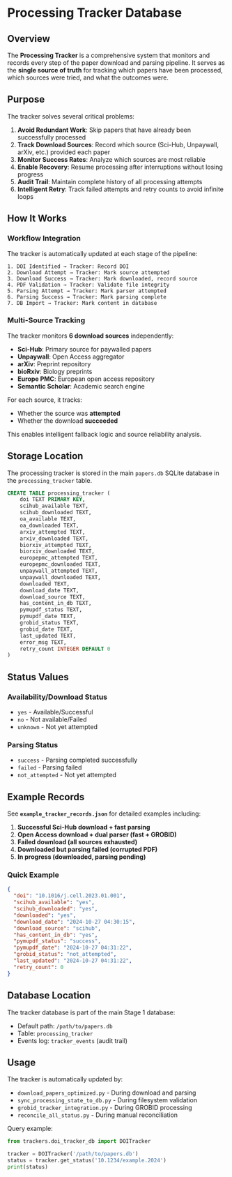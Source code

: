 # Processing Tracker Database

## Overview

The **Processing Tracker** is a comprehensive system that monitors and records every step of the paper download and parsing pipeline. It serves as the **single source of truth** for tracking which papers have been processed, which sources were tried, and what the outcomes were.

## Purpose

The tracker solves several critical problems:

1. **Avoid Redundant Work**: Skip papers that have already been successfully processed
2. **Track Download Sources**: Record which source (Sci-Hub, Unpaywall, arXiv, etc.) provided each paper
3. **Monitor Success Rates**: Analyze which sources are most reliable
4. **Enable Recovery**: Resume processing after interruptions without losing progress
5. **Audit Trail**: Maintain complete history of all processing attempts
6. **Intelligent Retry**: Track failed attempts and retry counts to avoid infinite loops

## How It Works

### Workflow Integration

The tracker is automatically updated at each stage of the pipeline:

```
1. DOI Identified → Tracker: Record DOI
2. Download Attempt → Tracker: Mark source attempted
3. Download Success → Tracker: Mark downloaded, record source
4. PDF Validation → Tracker: Validate file integrity
5. Parsing Attempt → Tracker: Mark parser attempted
6. Parsing Success → Tracker: Mark parsing complete
7. DB Import → Tracker: Mark content in database
```

### Multi-Source Tracking

The tracker monitors **6 download sources** independently:

- **Sci-Hub**: Primary source for paywalled papers
- **Unpaywall**: Open Access aggregator
- **arXiv**: Preprint repository
- **bioRxiv**: Biology preprints
- **Europe PMC**: European open access repository
- **Semantic Scholar**: Academic search engine

For each source, it tracks:
- Whether the source was **attempted**
- Whether the download **succeeded**

This enables intelligent fallback logic and source reliability analysis.

## Storage Location

The processing tracker is stored in the main `papers.db` SQLite database in the `processing_tracker` table.

```sql
CREATE TABLE processing_tracker (
    doi TEXT PRIMARY KEY,
    scihub_available TEXT,
    scihub_downloaded TEXT,
    oa_available TEXT,
    oa_downloaded TEXT,
    arxiv_attempted TEXT,
    arxiv_downloaded TEXT,
    biorxiv_attempted TEXT,
    biorxiv_downloaded TEXT,
    europepmc_attempted TEXT,
    europepmc_downloaded TEXT,
    unpaywall_attempted TEXT,
    unpaywall_downloaded TEXT,
    downloaded TEXT,
    download_date TEXT,
    download_source TEXT,
    has_content_in_db TEXT,
    pymupdf_status TEXT,
    pymupdf_date TEXT,
    grobid_status TEXT,
    grobid_date TEXT,
    last_updated TEXT,
    error_msg TEXT,
    retry_count INTEGER DEFAULT 0
)
```

## Status Values

### Availability/Download Status
- `yes` - Available/Successful
- `no` - Not available/Failed
- `unknown` - Not yet attempted

### Parsing Status
- `success` - Parsing completed successfully
- `failed` - Parsing failed
- `not_attempted` - Not yet attempted

## Example Records

See **`example_tracker_records.json`** for detailed examples including:

1. **Successful Sci-Hub download + fast parsing**
2. **Open Access download + dual parser (fast + GROBID)**
3. **Failed download (all sources exhausted)**
4. **Downloaded but parsing failed (corrupted PDF)**
5. **In progress (downloaded, parsing pending)**

### Quick Example

```json
{
  "doi": "10.1016/j.cell.2023.01.001",
  "scihub_available": "yes",
  "scihub_downloaded": "yes",
  "downloaded": "yes",
  "download_date": "2024-10-27 04:30:15",
  "download_source": "scihub",
  "has_content_in_db": "yes",
  "pymupdf_status": "success",
  "pymupdf_date": "2024-10-27 04:31:22",
  "grobid_status": "not_attempted",
  "last_updated": "2024-10-27 04:31:22",
  "retry_count": 0
}
```

## Database Location

The tracker database is part of the main Stage 1 database:
- Default path: `/path/to/papers.db`
- Table: `processing_tracker`
- Events log: `tracker_events` (audit trail)

## Usage

The tracker is automatically updated by:
- `download_papers_optimized.py` - During download and parsing
- `sync_processing_state_to_db.py` - During filesystem validation
- `grobid_tracker_integration.py` - During GROBID processing
- `reconcile_all_status.py` - During manual reconciliation

Query example:
```python
from trackers.doi_tracker_db import DOITracker

tracker = DOITracker('/path/to/papers.db')
status = tracker.get_status('10.1234/example.2024')
print(status)
```
